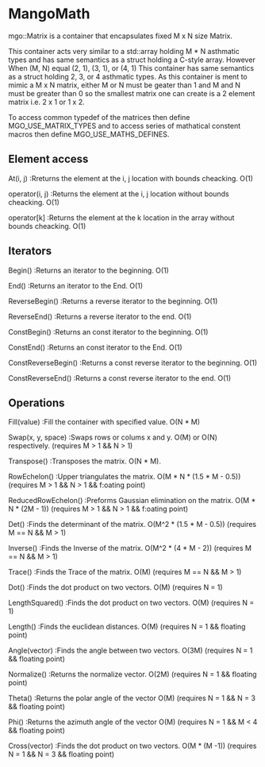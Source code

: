 # MangoMath
mgo::Matrix is a container that encapsulates fixed M x N size Matrix.

This container acts very similar to a std::array holding M * N asthmatic types and has same semantics as a struct holding a C-style array. However When (M, N) equal (2, 1), (3, 1), or (4, 1) This container has same semantics as a struct holding 2, 3, or 4 asthmatic types. As this container is ment to mimic a M x N matrix, either M or N must be geater than 1 and M and N must be greater than 0 so the smallest matrix one can create is a 2 element matrix i.e. 2 x 1 or 1 x 2.

To access common typedef of the matrices then define MGO_USE_MATRIX_TYPES and to access series of mathatical constent macros then define MGO_USE_MATHS_DEFINES. 

Element access
--------------

  At(i, j)                                      :Rreturns the element at the i, j location with bounds cheacking. O(1)

  operator(i, j)                                :Returns the element at the i, j location without bounds cheacking. O(1)

  operator[k]                                   :Returns the element at the k location in the array without bounds cheacking. O(1)


Iterators
---------

  Begin()                                       :Returns an iterator to the beginning. O(1)
  
  End()                                         :Returns an iterator to the End. O(1)
  
  ReverseBegin()                                :Returns a reverse iterator to the beginning. O(1)
  
  ReverseEnd()                                  :Returns a reverse iterator to the end. O(1)
  
  ConstBegin()                                  :Returns an const iterator to the beginning. O(1)
  
  ConstEnd()                                    :Returns an const iterator to the End. O(1)
    
  ConstReverseBegin()                           :Returns a const reverse iterator to the beginning. O(1)
  
  ConstReverseEnd()                             :Returns a const reverse iterator to the end. O(1)
  
Operations
----------

  Fill(value)                                   :Fill the container with specified value. O(N * M)
  
  Swap(x, y, space)                             :Swaps rows or colums x and y. O(M) or O(N) respectively.
  (requires M > 1 && N > 1)
  
  Transpose()                                   :Transposes the matrix. O(N * M). 
  
  RowEchelon()                                  :Upper triangulates the matrix. O(M * N * (1.5 * M - 0.5))
  (requires M > 1 && N > 1 && f:oating point)
  
  ReducedRowEchelon()                           :Preforms Gaussian elimination on the matrix. O(M * N * (2M - 1))
  (requires M > 1 && N > 1 && f:oating point)

  Det()                                         :Finds the determinant of the matrix. O(M^2 * (1.5 * M - 0.5))
  (requires M == N && M > 1)

  Inverse()                                     :Finds the Inverse of the matrix. O(M^2 * (4 * M - 2))
  (requires M == N && M > 1)

  Trace()                                       :Finds the Trace of the matrix. O(M)
  (requires M == N && M > 1)
  
  Dot()                                         :Finds the dot product on two vectors. O(M)
  (requires N = 1)
  
  LengthSquared()                               :Finds the dot product on two vectors. O(M)
  (requires N = 1)
  
  Length()                                      :Finds the euclidean distances. O(M)
  (requires N = 1 && floating point)
  
  Angle(vector)                                 :Finds the angle between two vectors. O(3M)
  (requires N = 1 && floating point)
  
  Normalize()                                   :Returns the normalize vector. O(2M)
  (requires N = 1 && floating point)

  Theta()                                       :Returns the polar angle of the vector O(M)
  (requires N = 1 && N = 3 && floating point)
    
  Phi()                                         :Returns the azimuth angle of the vector O(M)
  (requires N = 1 && M < 4 && floating point)

  Cross(vector)                                 :Finds the dot product on two vectors. O(M * (M -1))
  (requires N = 1 && N = 3 && floating point)

  



